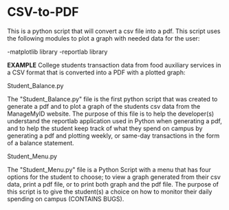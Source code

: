 # CSV-to-PDF

This is a python script that will convert a csv file into a pdf. This script uses the following modules to plot a graph with needed data for the user:

-matplotlib library
-reportlab library

**EXAMPLE**
College students transaction data from food auxiliary services in a CSV format that is converted into a PDF with a plotted graph:

Student_Balance.py

The "Student_Balance.py" file is the first python script that was created to generate a pdf and to plot a graph of the students csv data from the ManageMyID website. The purpose of this file is to help the developer(s) understand the reportlab application used in Python when generating a pdf, and to help the student keep track of what they spend on campus by generating a pdf and plotting weekly, or same-day transactions in the form of a balance statement.

Student_Menu.py
 
The "Student_Menu.py" file is a Python Script with a menu that has four options for the student to choose; to view a graph generated from their csv data, print a pdf file, or to print both graph and the pdf file. The purpose of this script is to give the student(s) a choice on how to monitor their daily spending on campus (CONTAINS BUGS).

